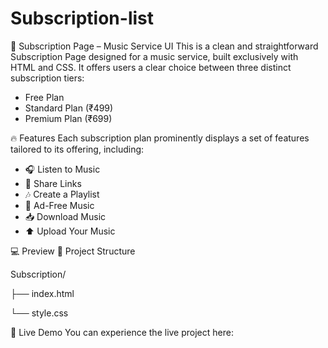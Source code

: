 # Subscription-list

🎵 Subscription Page – Music Service UI
This is a clean and straightforward Subscription Page designed for a music service, built exclusively with HTML and CSS. It offers users a clear choice between three distinct subscription tiers:
 * Free Plan
 * Standard Plan (₹499)
 * Premium Plan (₹699)
   
🔥 Features
Each subscription plan prominently displays a set of features tailored to its offering, including:
 * 🎧 Listen to Music
 * 🔗 Share Links
 * 🎶 Create a Playlist
 * 🚫 Ad-Free Music
 * 📥 Download Music
 * ⬆️ Upload Your Music

💻 Preview
📂 Project Structure

Subscription/

├── index.html

└── style.css

🚀 Live Demo
You can experience the live project here:
